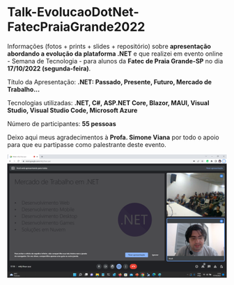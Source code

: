 # Talk-EvolucaoDotNet-FatecPraiaGrande2022
Informações (fotos + prints + slides + repositório) sobre **apresentação abordando a evolução da plataforma .NET** e que realizei em evento online - Semana de Tecnologia - para alunos da **Fatec de Praia Grande-SP** no dia **17/10/2022 (segunda-feira)**.

Título da Apresentação: **.NET: Passado, Presente, Futuro, Mercado de Trabalho...**

Tecnologias utilizadas: **.NET, C#, ASP.NET Core, Blazor, MAUI, Visual Studio, Visual Studio Code, Microsoft Azure**

Número de participantes: **55 pessoas**

Deixo aqui meus agradecimentos à **Profa. Simone Viana** por todo o apoio para que eu partipasse como palestrante deste evento.

![Palestrando](img/fatecpg-02.png)